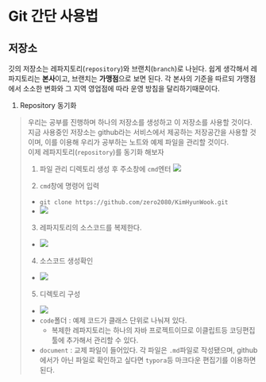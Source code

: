 # Git 간단 사용법
## 저장소
깃의 저장소는 레파지토리(`repository`)와 브랜치(`branch`)로 나뉜다.
쉽게 생각해서 레파지토리는 **본사**이고, 브랜치는 **가맹점**으로 보면 된다.
각 본사의 기준을 따르되 가맹점에서 소소한 변화와 그 지역 영업점에 따라 운영 방침을 달리하기때문이다.

1. Repository 동기화
> 우리는 공부를 진행하며 하나의 저장소를 생성하고 이 저장소를 사용할 것이다.<br>
> 지금 사용중인 저장소는 github라는 서비스에서 제공하는 저장공간을 사용할 것이며, 이를 이용해 우리가 공부하는 노트와 예제 파일을 관리할 것이다.<br>
> 이제 레파지토리(`repository`)를 동기화 해보자
>
> 1. 파일 관리 디렉토리 생성 후 주소창에 `cmd`엔터 ![](../../img/class01/chapter_01/use_git_01.png)
> 
> 2. `cmd`창에 명령어 입력
>   - `git clone https://github.com/zero2080/KimHyunWook.git`
>   - ![](../../img/class01/chapter_01/use_git_02.png)
> 
> 3. 레파지토리의 소스코드를 복제한다.
>   - ![](../../img/class01/chapter_01/use_git_03.png)
>
> 4. 소스코드 생성확인
>   - ![](../../img/class01/chapter_01/use_git_04.png)
>
> 5. 디렉토리 구성
>   - ![](../../img/class01/chapter_01/use_git_05.png)
>   - `code`폴더 : 예제 코드가 클래스 단위로 나눠져 있다. 
>       - 복제한 레파지토리는 하나의 자바 프로젝트이므로 이클립트등 코딩편집툴에 추가해서 관리할 수 있다.
>   - `document` : 교제 파일이 들어있다. 각 파일은 `.md`파일로 작성됐으며, github에서가 아닌 파일로 확인하고 싶다면 `typora`등 마크다운 편집기를 이용하면된다.